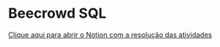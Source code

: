 # Beecrowd SQL
[Clique aqui para abrir o Notion com a resolução das atividades](https://second-mole-a02.notion.site/Atividade-SQL-BeeCrowd-2567d0b5a75280ee857ffd2e1c5d558e?source=copy_link)
